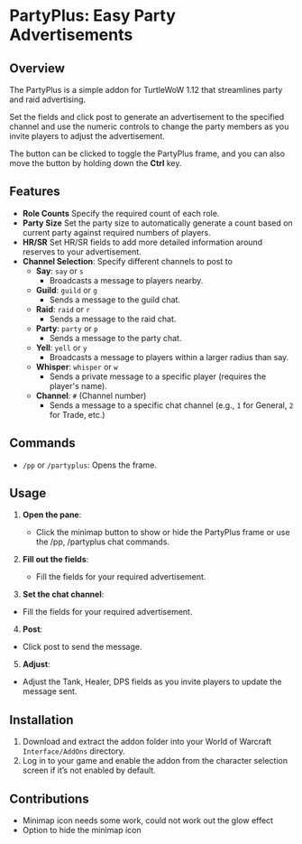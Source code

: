 # PartyPlus: Easy Party Advertisements

## Overview

The PartyPlus is a simple addon for TurtleWoW 1.12 that streamlines party and raid advertising. 

Set the fields and click post to generate an advertisement to the specified channel and use the numeric controls to change the party members as you invite players to adjust the advertisement.

The button can be clicked to toggle the PartyPlus frame, and you can also move the button by holding down the **Ctrl** key. 
## Features

- **Role Counts** Specify the required count of each role.
- **Party Size** Set the party size to automatically generate a count based on current party against required numbers of players.
- **HR/SR** Set HR/SR fields to add more detailed information around reserves to your advertisement.
- **Channel Selection**: Specify different channels to post to 
  - **Say**: `say` or `s`
    - Broadcasts a message to players nearby.
  - **Guild**: `guild` or `g`
    - Sends a message to the guild chat.
  - **Raid**: `raid` or `r`
    - Sends a message to the raid chat.
  - **Party**: `party` or `p`
    - Sends a message to the party chat.
  - **Yell**: `yell` or `y`
    - Broadcasts a message to players within a larger radius than say.
  - **Whisper**: `whisper` or `w`
    - Sends a private message to a specific player (requires the player's name).
  - **Channel**: `#` (Channel number)
    - Sends a message to a specific chat channel (e.g., `1` for General, `2` for Trade, etc.)

## Commands

- `/pp` or `/partyplus`: Opens the frame.

## Usage

1. **Open the pane**:
   - Click the minimap button to show or hide the PartyPlus frame or use the /pp, /partyplus chat commands.
   
2. **Fill out the fields**:
   - Fill the fields for your required advertisement.

3. **Set the chat channel**:
- Fill the fields for your required advertisement.

4.  **Post**:
- Click post to send the message.

5.  **Adjust**:
- Adjust the Tank, Healer, DPS fields as you invite players to update the message sent.

## Installation

1. Download and extract the addon folder into your World of Warcraft `Interface/AddOns` directory.
2. Log in to your game and enable the addon from the character selection screen if it’s not enabled by default.

## Contributions

- Minimap icon needs some work, could not work out the glow effect
- Option to hide the minimap icon


